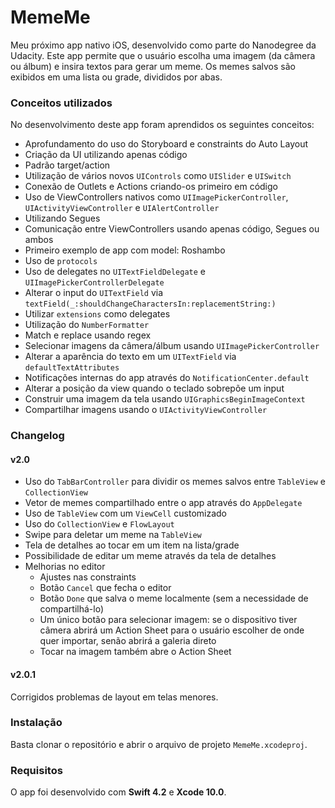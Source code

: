 # MemeMe

Meu próximo app nativo iOS, desenvolvido como parte do Nanodegree da Udacity. Este app permite que o usuário escolha uma imagem (da câmera ou álbum) e insira textos para gerar um meme. Os memes salvos são exibidos em uma lista ou grade, divididos por abas.

### Conceitos utilizados

No desenvolvimento deste app foram aprendidos os seguintes conceitos:

* Aprofundamento do uso do Storyboard e constraints do Auto Layout
* Criação da UI utilizando apenas código
* Padrão target/action
* Utilização de vários novos `UIControls` como `UISlider` e `UISwitch`
* Conexão de Outlets e Actions criando-os primeiro em código
* Uso de ViewControllers nativos como `UIImagePickerController`, `UIActivityViewController` e `UIAlertController`
* Utilizando Segues
* Comunicação entre ViewControllers usando apenas código, Segues ou ambos
* Primeiro exemplo de app com model: Roshambo
* Uso de `protocols`
* Uso de delegates no `UITextFieldDelegate` e `UIImagePickerControllerDelegate`
* Alterar o input do `UITextField` via `textField(_:shouldChangeCharactersIn:replacementString:)`
* Utilizar `extensions` como delegates
* Utilização do `NumberFormatter`
* Match e replace usando regex
* Selecionar imagens da câmera/álbum usando `UIImagePickerController`
* Alterar a aparência do texto em um `UITextField` via `defaultTextAttributes`
* Notificações internas do app através do `NotificationCenter.default`
* Alterar a posição da view quando o teclado sobrepõe um input
* Construir uma imagem da tela usando `UIGraphicsBeginImageContext`
* Compartilhar imagens usando o `UIActivityViewController`

### Changelog

#### v2.0

* Uso do `TabBarController` para dividir os memes salvos entre `TableView` e `CollectionView`
* Vetor de memes compartilhado entre o app através do `AppDelegate`
* Uso de `TableView` com um `ViewCell` customizado
* Uso do `CollectionView` e `FlowLayout`
* Swipe para deletar um meme na `TableView`
* Tela de detalhes ao tocar em um item na lista/grade
* Possibilidade de editar um meme através da tela de detalhes
* Melhorias no editor
	* Ajustes nas constraints
	* Botão `Cancel` que fecha o editor
	* Botão `Done` que salva o meme localmente (sem a necessidade de compartilhá-lo)
	* Um único botão para selecionar imagem: se o dispositivo tiver câmera abrirá um Action Sheet para o usuário escolher de onde quer importar, senão abrirá a galeria direto
	* Tocar na imagem também abre o Action Sheet

#### v2.0.1

Corrigidos problemas de layout em telas menores.

### Instalação

Basta clonar o repositório e abrir o arquivo de projeto `MemeMe.xcodeproj`.

### Requisitos

O app foi desenvolvido com **Swift 4.2** e **Xcode 10.0**.